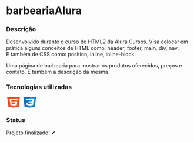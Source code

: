 # barbeariaAlura


### Descrição

Desenvolvido durante o curso de HTML2 da Alura Cursos.
Visa colocar em prática alguns conceitos de HTML como: header, footer, main, div, nav. <br>
E também de CSS como: position, inline, inline-block.

Uma página de barbearia para mostrar os produtos oferecidos, preços e contato. E também a descrição da mesma.



### Tecnologias utilizadas
    
  <img align="center" alt="HTML" height="30" width="40" src="https://raw.githubusercontent.com/devicons/devicon/master/icons/html5/html5-original.svg"> <img align="center" alt="CSS" height="30" width="40" src="https://raw.githubusercontent.com/devicons/devicon/master/icons/css3/css3-original.svg">
  

  ### Status
  
  Projeto finalizado! ✔
